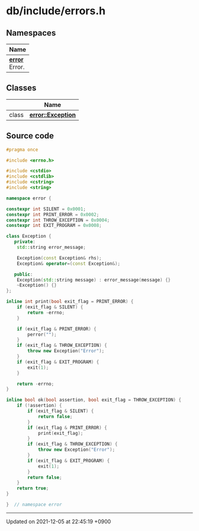 

# db/include/errors.h



## Namespaces

| Name           |
| -------------- |
| **[error](/Namespaces/error)** <br>Error.  |

## Classes

|                | Name           |
| -------------- | -------------- |
| class | **[error::Exception](/Classes/error::Exception)**  |




## Source code

```cpp
#pragma once

#include <errno.h>

#include <cstdio>
#include <cstdlib>
#include <cstring>
#include <string>

namespace error {

constexpr int SILENT = 0x0001;
constexpr int PRINT_ERROR = 0x0002;
constexpr int THROW_EXCEPTION = 0x0004;
constexpr int EXIT_PROGRAM = 0x0008;

class Exception {
   private:
    std::string error_message;

    Exception(const Exception& rhs);
    Exception& operator=(const Exception&);

   public:
    Exception(std::string message) : error_message(message) {}
    ~Exception() {}
};

inline int print(bool exit_flag = PRINT_ERROR) {
    if (exit_flag & SILENT) {
        return -errno;
    }

    if (exit_flag & PRINT_ERROR) {
        perror("");
    }
    if (exit_flag & THROW_EXCEPTION) {
        throw new Exception("Error");
    }
    if (exit_flag & EXIT_PROGRAM) {
        exit(1);
    }

    return -errno;
}

inline bool ok(bool assertion, bool exit_flag = THROW_EXCEPTION) {
    if (!assertion) {
        if (exit_flag & SILENT) {
            return false;
        }
        if (exit_flag & PRINT_ERROR) {
            print(exit_flag);
        }
        if (exit_flag & THROW_EXCEPTION) {
            throw new Exception("Error");
        }
        if (exit_flag & EXIT_PROGRAM) {
            exit(1);
        }
        return false;
    }
    return true;
}

}  // namespace error
```


-------------------------------

Updated on 2021-12-05 at 22:45:19 +0900
